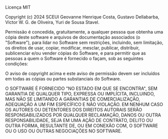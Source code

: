 Licença MIT

Copyright (c) 2024 SCEUI Geovanne Henrique Costa, Gustavo Dellabarba, Victor W. G. de Oliveira, Yuri de Sousa Stavel.

Permissão é concedida, gratuitamente, a qualquer pessoa que obtenha uma cópia
deste software e arquivos de documentação associados (o "Software"), para lidar
no Software sem restrições, incluindo, sem limitação, os direitos de usar, copiar, modificar, 
mesclar, publicar, distribuir, sublicenciar e/ou vender cópias do Software, e para 
permitir que as pessoas a quem o Software é fornecido o façam, sob as seguintes condições:

O aviso de copyright acima e este aviso de permissão devem ser incluídos em todas as cópias ou partes substanciais do Software.

O SOFTWARE É FORNECIDO "NO ESTADO EM QUE SE ENCONTRA", SEM GARANTIA DE QUALQUER TIPO, EXPRESSA OU IMPLÍCITA, INCLUINDO, MAS NÃO SE LIMITANDO A GARANTIAS DE COMERCIALIZAÇÃO, ADEQUAÇÃO
A UM FIM ESPECÍFICO E NÃO VIOLAÇÃO. EM NENHUM CASO OS AUTORES OU DETENTORES DOS DIREITOS 
AUTORAIS SERÃO RESPONSABILIZADOS POR QUALQUER RECLAMAÇÃO, DANOS OU OUTRA RESPONSABILIDADE, SEJA EM UMA 
AÇÃO DE CONTRATO, DELITO OU OUTRA FORMA, RESULTANTE DE, OU EM CONEXÃO COM, O SOFTWARE OU O USO OU 
OUTRAS NEGOCIAÇÕES NO SOFTWARE.

